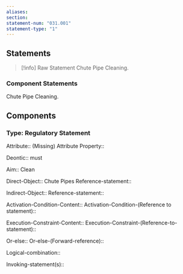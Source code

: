 ```yaml
---
aliases: 
section: 
statement-num: "031.001"
statement-type: "1"
---
```

## Statements 
> [!info] Raw Statement
> Chute Pipe Cleaning.  
> 

### Component Statements
Chute Pipe Cleaning.  
## Components
### Type: Regulatory Statement
Attribute:: (Missing)
	Attribute Property::

Deontic:: must

Aim:: Clean

Direct-Object:: Chute Pipes
	Reference-statement::

Indirect-Object::
	Reference-statement::

Activation-Condition-Content:: 
	Activation-Condition-(Reference to statement)::

Execution-Constraint-Content::
	Execution-Constraint-(Reference-to-statement)::

Or-else::
	Or-else-(Forward-reference)::

Logical-combination::

Invoking-statement(s)::